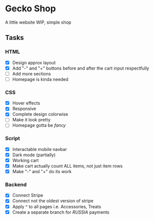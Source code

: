 # Gecko Shop

A little website WIP, simple shop

## Tasks

### HTML

- [x] Design approx layout
- [x] Add "-" and "+" buttons before and after the cart input respectfully
- [ ] Add more sections
- [ ] Homepage is kinda needed

### CSS

- [x] Hover effects
- [x] Responsive
- [x] Complete design colorwise
- [ ] Make it look pretty
- [ ] Homepage gotta be _fancy_

### Script

- [x] Interactable mobile navbar
- [x] Dark mode (partially)
- [x] Working cart
- [x] Make cart actually count ALL items, not just item rows
- [x] Make "-" and "+" do its work

### Backend

- [x] Connect Stripe
- [x] Connect not the oldest version of stripe
- [x] Apply ^ to all pages i.e. Accessories, Treats
- [x] Create a separate branch for *RUSSIA* payments